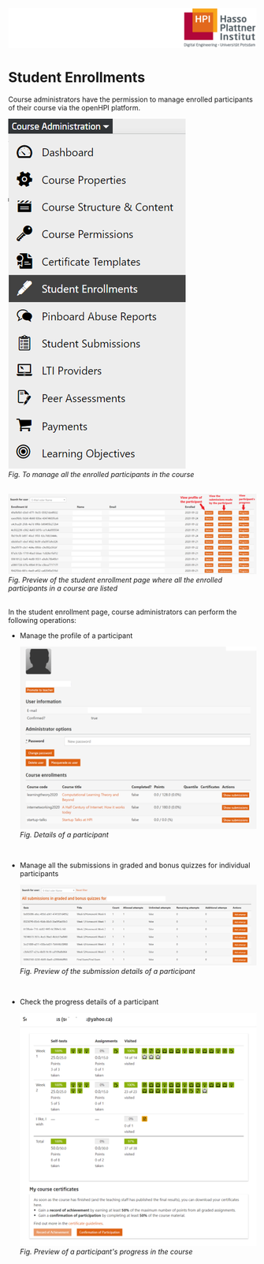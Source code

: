 ![HPI Logo](../../img/HPI_Logo.png)

# Student Enrollments

Course administrators have the permission to manage enrolled participants of their course via the openHPI platform.

![Student Enrolment Admin](../../img/features/coursemanagement/student_enrol.png)  
*Fig. To manage all the enrolled participants in the course*  
<br>  

![Enrolled Students](../../img/features/coursemanagement/student_enrol_detail.png)  
*Fig. Preview of the student enrollment page where all the enrolled participants in a course are listed*  
<br>  

In the student enrollment page, course administrators can perform the following operations:  

* Manage the profile of a participant  
  
  ![Student profile](../../img/features/coursemanagement/student_profile.png)  
*Fig. Details of a participant*  
<br>  

* Manage all the submissions in graded and bonus quizzes for individual participants  
  
  ![Submission details](../../img/features/coursemanagement/st_en_submit.png)  
*Fig. Preview of the submission details of a participant*  
<br>

* Check the progress details of a participant  
  
  ![Student progress](../../img/features/coursemanagement/st_progress.png)  
*Fig. Preview of a participant's progress in the course*  
<br>